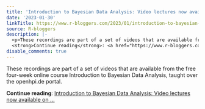 ```yaml
---
title: 'Introduction to Bayesian Data Analysis: Video lectures now available on youtube'
date: '2023-01-30'
linkTitle: https://www.r-bloggers.com/2023/01/introduction-to-bayesian-data-analysis-video-lectures-now-available-on-youtube/
source: R-bloggers
description: |-
  <p>These recordings are part of a set of videos that are available from the free four-week online course Introduction to Bayesian Data Analysis, taught over the openhpi.de portal.</p>
  <strong>Continue reading</strong>: <a href="https://www.r-bloggers.com/2023/01/introduction-to-bayesian-data-analysis-video-lectures-now-available-on-youtube/">Introduction to Bayesian Data Analysis: Video lectures now available on ...
disable_comments: true
---
```

<p>These recordings are part of a set of videos that are available from the free four-week online course Introduction to Bayesian Data Analysis, taught over the openhpi.de portal.</p>
<strong>Continue reading</strong>: <a href="https://www.r-bloggers.com/2023/01/introduction-to-bayesian-data-analysis-video-lectures-now-available-on-youtube/">Introduction to Bayesian Data Analysis: Video lectures now available on ...